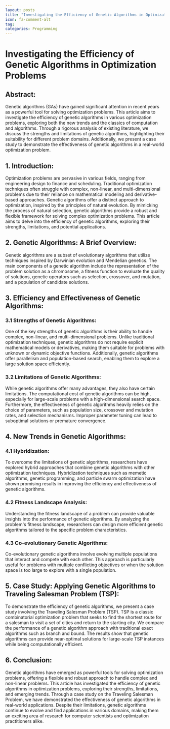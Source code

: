 ```yaml
---
layout: posts
title: "Investigating the Efficiency of Genetic Algorithms in Optimization Problems"
icon: fa-comment-alt
tag:      
categories: Programming
---
```



# Investigating the Efficiency of Genetic Algorithms in Optimization Problems

## Abstract:
Genetic algorithms (GAs) have gained significant attention in recent years as a powerful tool for solving optimization problems. This article aims to investigate the efficiency of genetic algorithms in various optimization problems, exploring both the new trends and the classics of computation and algorithms. Through a rigorous analysis of existing literature, we discuss the strengths and limitations of genetic algorithms, highlighting their suitability for different problem domains. Additionally, we present a case study to demonstrate the effectiveness of genetic algorithms in a real-world optimization problem.

## 1. Introduction:
Optimization problems are pervasive in various fields, ranging from engineering design to finance and scheduling. Traditional optimization techniques often struggle with complex, non-linear, and multi-dimensional problems due to their reliance on mathematical modeling and derivative-based approaches. Genetic algorithms offer a distinct approach to optimization, inspired by the principles of natural evolution. By mimicking the process of natural selection, genetic algorithms provide a robust and flexible framework for solving complex optimization problems. This article aims to delve into the efficiency of genetic algorithms, exploring their strengths, limitations, and potential applications.

## 2. Genetic Algorithms: A Brief Overview:
Genetic algorithms are a subset of evolutionary algorithms that utilize techniques inspired by Darwinian evolution and Mendelian genetics. The main components of a genetic algorithm include the representation of the problem solution as a chromosome, a fitness function to evaluate the quality of solutions, genetic operators such as selection, crossover, and mutation, and a population of candidate solutions.

## 3. Efficiency and Effectiveness of Genetic Algorithms:
### 3.1 Strengths of Genetic Algorithms:
One of the key strengths of genetic algorithms is their ability to handle complex, non-linear, and multi-dimensional problems. Unlike traditional optimization techniques, genetic algorithms do not require explicit mathematical models or derivatives, making them suitable for problems with unknown or dynamic objective functions. Additionally, genetic algorithms offer parallelism and population-based search, enabling them to explore a large solution space efficiently.

### 3.2 Limitations of Genetic Algorithms:
While genetic algorithms offer many advantages, they also have certain limitations. The computational cost of genetic algorithms can be high, especially for large-scale problems with a high-dimensional search space. Furthermore, the effectiveness of genetic algorithms heavily relies on the choice of parameters, such as population size, crossover and mutation rates, and selection mechanisms. Improper parameter tuning can lead to suboptimal solutions or premature convergence.

## 4. New Trends in Genetic Algorithms:
### 4.1 Hybridization:
To overcome the limitations of genetic algorithms, researchers have explored hybrid approaches that combine genetic algorithms with other optimization techniques. Hybridization techniques such as memetic algorithms, genetic programming, and particle swarm optimization have shown promising results in improving the efficiency and effectiveness of genetic algorithms.

### 4.2 Fitness Landscape Analysis:
Understanding the fitness landscape of a problem can provide valuable insights into the performance of genetic algorithms. By analyzing the problem's fitness landscape, researchers can design more efficient genetic algorithms tailored to the specific problem characteristics.

### 4.3 Co-evolutionary Genetic Algorithms:
Co-evolutionary genetic algorithms involve evolving multiple populations that interact and compete with each other. This approach is particularly useful for problems with multiple conflicting objectives or when the solution space is too large to explore with a single population.

## 5. Case Study: Applying Genetic Algorithms to Traveling Salesman Problem (TSP):
To demonstrate the efficiency of genetic algorithms, we present a case study involving the Traveling Salesman Problem (TSP). TSP is a classic combinatorial optimization problem that seeks to find the shortest route for a salesman to visit a set of cities and return to the starting city. We compare the performance of a genetic algorithm approach with traditional exact algorithms such as branch and bound. The results show that genetic algorithms can provide near-optimal solutions for large-scale TSP instances while being computationally efficient.

## 6. Conclusion:
Genetic algorithms have emerged as powerful tools for solving optimization problems, offering a flexible and robust approach to handle complex and non-linear problems. This article has investigated the efficiency of genetic algorithms in optimization problems, exploring their strengths, limitations, and emerging trends. Through a case study on the Traveling Salesman Problem, we have demonstrated the effectiveness of genetic algorithms in real-world applications. Despite their limitations, genetic algorithms continue to evolve and find applications in various domains, making them an exciting area of research for computer scientists and optimization practitioners alike.